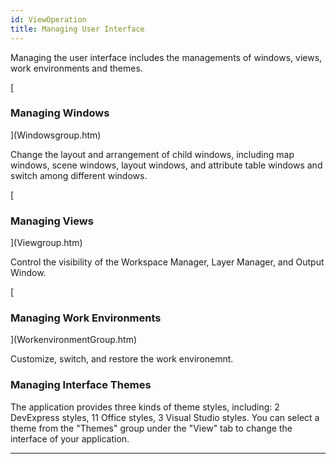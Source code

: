 ```yaml
---
id: ViewOperation
title: Managing User Interface
---
```

Managing the user interface includes the managements of windows, views, work
environments and themes.

[

### Managing Windows

](Windowsgroup.htm)

Change the layout and arrangement of child windows, including map windows,
scene windows, layout windows, and attribute table windows and switch among
different windows.

[

### Managing Views

](Viewgroup.htm)

Control the visibility of the Workspace Manager, Layer Manager, and Output
Window.

[

### Managing Work Environments

](WorkenvironmentGroup.htm)

Customize, switch, and restore the work environemnt.

### Managing Interface Themes

The application provides three kinds of theme styles, including: 2 DevExpress
styles, 11 Office styles, 3 Visual Studio styles. You can select a theme from
the "Themes" group under the "View" tab to change the interface of your
application.

* * *

[](http://www.supermap.com/en)  
---

